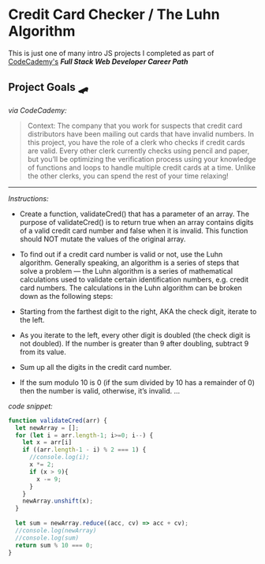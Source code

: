 # Credit Card Checker / The Luhn Algorithm 

This is just one of many intro JS  projects I completed as part of [CodeCademy's](https://www.codecademy.com) __*Full Stack Web Developer Career Path*__


## Project Goals 🛹
*via CodeCademy:*

>Context: The company that you work for suspects that credit card distributors have been mailing out cards that have invalid numbers. In this project, you have the role of a clerk who checks if credit cards are valid. Every other clerk currently checks using pencil and paper, but you’ll be optimizing the verification process using your knowledge of functions and loops to handle multiple credit cards at a time. Unlike the other clerks, you can spend the rest of your time relaxing! 

---------------
_Instructions:_  
* Create a function, validateCred() that has a parameter of an array. The purpose of validateCred() is to return true when an array contains digits of a valid credit card number and false when it is invalid. This function should NOT mutate the values of the original array.

* To find out if a credit card number is valid or not, use the Luhn algorithm. Generally speaking, an algorithm is a series of steps that solve a problem — the Luhn algorithm is a series of mathematical calculations used to validate certain identification numbers, e.g. credit card numbers. The calculations in the Luhn algorithm can be broken down as the following steps:

* Starting from the farthest digit to the right, AKA the check digit, iterate to the left.
* As you iterate to the left, every other digit is doubled (the check digit is not doubled). If the number is greater than 9 after doubling, subtract 9 from its value.

* Sum up all the digits in the credit card number.
* If the sum modulo 10 is 0 (if the sum divided by 10 has a remainder of 0) then the number is valid, otherwise, it’s invalid.
...

_code snippet:_

```JavaScript
function validateCred(arr) {
  let newArray = [];
  for (let i = arr.length-1; i>=0; i--) {
    let x = arr[i]
    if ((arr.length-1 - i) % 2 === 1) {
      //console.log(i);
      x *= 2;
      if (x > 9){
        x -= 9;
      }
    }
    newArray.unshift(x);
  }
  
  let sum = newArray.reduce((acc, cv) => acc + cv);
  //console.log(newArray)
  //console.log(sum)
  return sum % 10 === 0;
}
```